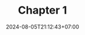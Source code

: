 ---
weight: 700
title: "Chapter 1"
description: "Notes to Reader"
icon: "article"
date: "2024-08-05T21:12:43+07:00"
lastmod: "2024-08-05T21:12:43+07:00"
draft: false
toc: true
---